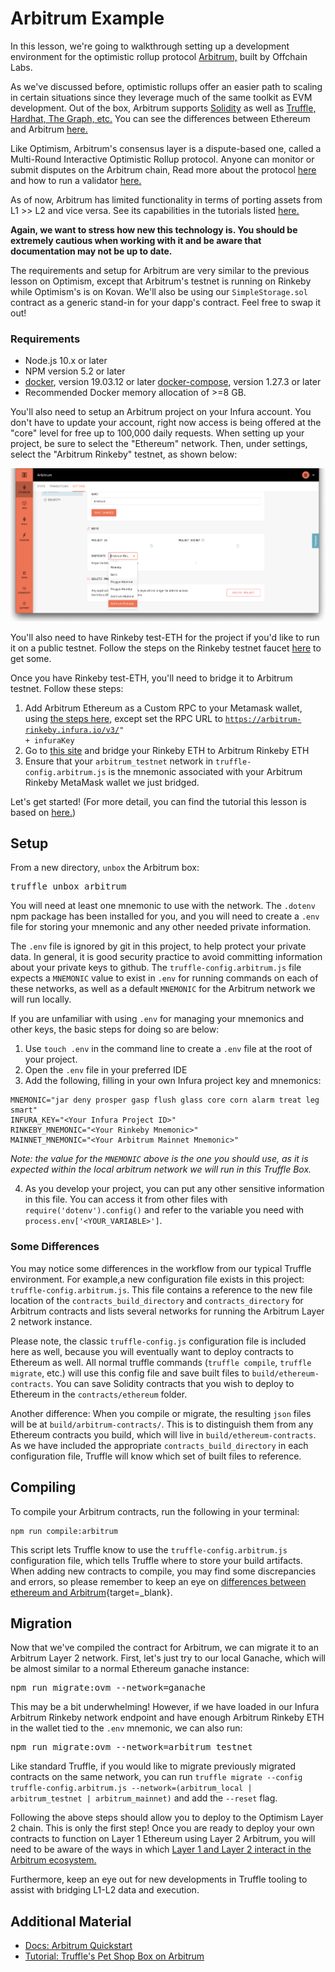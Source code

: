 # Arbitrum Example

In this lesson, we're going to walkthrough setting up a development environment for the optimistic rollup protocol <a href="https://developer.offchainlabs.com/" target="_blank" rel="noopener noreferrer">Arbitrum,</a> built by Offchain Labs.

As we've discussed before, optimistic rollups offer an easier path to scaling in certain situations since they leverage much of the same toolkit as EVM development. Out of the box, Arbitrum supports <a href="https://developer.offchainlabs.com/docs/solidity_support" target="_blank" rel="noopener noreferrer">Solidity</a> as well as <a href="https://developer.offchainlabs.com/docs/frontend_integration" target="_blank" rel="noopener noreferrer">Truffle, Hardhat, The Graph, etc.</a> You can see the differences between Ethereum and Arbitrum <a href="https://developer.offchainlabs.com/docs/differences_overview" target="_blank" rel="noopener noreferrer">here.</a>

Like Optimism, Arbitrum's consensus layer is a dispute-based one, called a Multi-Round Interactive Optimistic Rollup protocol. Anyone can monitor or submit disputes on the Arbitrum chain, Read more about the protocol <a href="https://developer.offchainlabs.com/docs/Rollup_Protocol" target="_blank" rel="noopener noreferrer">here</a> and how to run a validator <a href="https://developer.offchainlabs.com/docs/inside_arbitrum#validators" target="_blank" rel="noopener noreferrer">here.</a>

As of now, Arbitrum has limited functionality in terms of porting assets from L1 >> L2 and vice versa. See its capabilities in the tutorials listed <a href="https://developer.offchainlabs.com/docs/tutorials" target="_blank" rel="noopener noreferrer">here.</a>

**Again, we want to stress how new this technology is. You should be extremely cautious when working with it and be aware that documentation may not be up to date.**

The requirements and setup for Arbitrum are very similar to the previous lesson on Optimism, except that Arbitrum's testnet is running on Rinkeby while Optimism's is on Kovan. We'll also be using our <code>SimpleStorage.sol</code> contract as a generic stand-in for your dapp's contract. Feel free to swap it out!

### Requirements

- Node.js 10.x or later
- NPM version 5.2 or later
- <a href="https://docs.docker.com/get-docker/" target="_blank" rel="noopener noreferrer">docker</a>, version 19.03.12 or later
<a href="https://docs.docker.com/compose/install/" target="_blank" rel="noopener noreferrer">docker-compose</a>, version 1.27.3 or later
- Recommended Docker memory allocation of >=8 GB.

You'll also need to setup an Arbitrum project on your Infura account. You don't have to update your account, right now access is being offered at the "core" level for free up to 100,000 daily requests. When setting up your project, be sure to select the "Ethereum" network. Then, under settings, select the "Arbitrum Rinkeby" testnet, as shown below:

![Setting up an Infura project for Arbitrum testnet](../../../img/S08/arbitrum-tutorial-1.png)

You'll also need to have Rinkeby test-ETH for the project if you'd like to run it on a public testnet. Follow the steps on the Rinkeby testnet faucet <a href="https://www.rinkeby.io/#faucet" target="_blank" rel="noopener noreferrer">here</a> to get some.

Once you have Rinkeby test-ETH, you'll need to bridge it to Arbitrum testnet. Follow these steps:

1. Add Arbitrum Ethereum as a Custom RPC to your Metamask wallet, using <a href="https://developer.offchainlabs.com/docs/public_testnet#connecting-to-the-chain" target="_blank" rel="noopener noreferrer">the steps here,</a> except set the RPC URL to <code>https://arbitrum-rinkeby.infura.io/v3/" + infuraKey</code>
2. Go to <a href="https://bridge.arbitrum.io/" target="_blank" rel="noopener noreferrer">this site</a> and bridge your Rinkeby ETH to Arbitrum Rinkeby ETH
3. Ensure that your <code>arbitrum_testnet</code> network in <code>truffle-config.arbitrum.js</code> is the mnemonic associated with your Arbitrum Rinkeby MetaMask wallet we just bridged.

Let's get started! (For more detail, you can find the tutorial this lesson is based on <a href="https://www.trufflesuite.com/boxes/arbitrum" target="_blank" rel="noopener noreferrer">here.</a>)

## Setup

From a new directory, `unbox` the Arbitrum box:
<pre>truffle unbox arbitrum</pre>

You will need at least one mnemonic to use with the network. The `.dotenv` npm package has been installed for you, and you will need to create a `.env` file for storing your mnemonic and any other needed private information.

The `.env` file is ignored by git in this project, to help protect your private data. In general, it is good security practice to avoid committing information about your private keys to github. The `truffle-config.arbitrum.js` file expects a `MNEMONIC` value to exist in `.env` for running commands on each of these networks, as well as a default `MNEMONIC` for the Arbitrum network we will run locally.

If you are unfamiliar with using `.env` for managing your mnemonics and other keys, the basic steps for doing so are below:

1. Use `touch .env` in the command line to create a `.env` file at the root of your project.
2. Open the `.env` file in your preferred IDE
3. Add the following, filling in your own Infura project key and mnemonics:

```
MNEMONIC="jar deny prosper gasp flush glass core corn alarm treat leg smart"
INFURA_KEY="<Your Infura Project ID>"
RINKEBY_MNEMONIC="<Your Rinkeby Mnemonic>"
MAINNET_MNEMONIC="<Your Arbitrum Mainnet Mnemonic>"
```

_Note: the value for the `MNEMONIC` above is the one you should use, as it is expected within the local arbitrum network we will run in this Truffle Box._

4. As you develop your project, you can put any other sensitive information in this file. You can access it from other files with `require('dotenv').config()` and refer to the variable you need with `process.env['<YOUR_VARIABLE>']`.

### Some Differences

You may notice some differences in the workflow from our typical Truffle environment. For example,a new configuration file exists in this project: `truffle-config.arbitrum.js`. This file contains a reference to the new file location of the `contracts_build_directory` and `contracts_directory` for Arbitrum contracts and lists several networks for running the Arbitrum Layer 2 network instance.

Please note, the classic `truffle-config.js` configuration file is included here as well, because you will eventually want to deploy contracts to Ethereum as well. All normal truffle commands (`truffle compile`, `truffle migrate`, etc.) will use this config file and save built files to `build/ethereum-contracts`. You can save Solidity contracts that you wish to deploy to Ethereum in the `contracts/ethereum` folder.

Another difference: When you compile or migrate, the resulting `json` files will be at `build/arbitrum-contracts/`. This is to distinguish them from any Ethereum contracts you build, which will live in `build/ethereum-contracts`. As we have included the appropriate `contracts_build_directory` in each configuration file, Truffle will know which set of built files to reference.

## Compiling

To compile your Arbitrum contracts, run the following in your terminal:

```
npm run compile:arbitrum
```

This script lets Truffle know to use the `truffle-config.arbitrum.js` configuration file, which tells Truffle where to store your build artifacts. When adding new contracts to compile, you may find some discrepancies and errors, so please remember to keep an eye on [differences between ethereum and Arbitrum](https://developer.offchainlabs.com/docs/differences_overview){target=_blank}.

## Migration

Now that we've compiled the contract for Arbitrum, we can migrate it to an Arbitrum Layer 2 network. First, let's just try to our local Ganache, which will be almost similar to a normal Ethereum ganache instance:

<pre>npm run migrate:ovm --network=ganache</pre>

This may be a bit underwhelming! However, if we have loaded in our Infura Arbitrum Rinkeby network endpoint and have enough Arbitrum Rinkeby ETH in the wallet tied to the `.env` mnemonic, we can also run:

<pre>npm run migrate:ovm --network=arbitrum_testnet</pre>

Like standard Truffle, if you would like to migrate previously migrated contracts on the same network, you can run `truffle migrate --config truffle-config.arbitrum.js --network=(arbitrum_local | arbitrum_testnet | arbitrum_mainnet)` and add the `--reset` flag.

Following the above steps should allow you to deploy to the Optimism Layer 2 chain. This is only the first step! Once you are ready to deploy your own contracts to function on Layer 1 Ethereum using Layer 2 Arbitrum, you will need to be aware of the ways in which <a href="https://developer.offchainlabs.com/docs/bridging_assets" target="_blank" rel="noopener noreferrer">Layer 1 and Layer 2 interact in the Arbitrum ecosystem.</a>

Furthermore, keep an eye out for new developments in Truffle tooling to assist with bridging L1-L2 data and execution.

## Additional Material
- <a href="https://developer.offchainlabs.com/docs/developer_quickstart" target="_blank" rel="noopener noreferrer">Docs: Arbitrum Quickstart</a>
- <a href="https://github.com/OffchainLabs/arbitrum-tutorials/tree/master/packages/demo-dapp-pet-shop" target="_blank" rel="noopener noreferrer">Tutorial: Truffle's Pet Shop Box on Arbitrum</a>